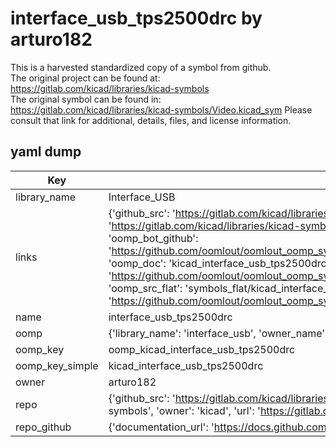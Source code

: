 # interface_usb_tps2500drc by arturo182  
This is a harvested standardized copy of a symbol from github.  
The original project can be found at:  
https://gitlab.com/kicad/libraries/kicad-symbols  
The original symbol can be found in:
https://gitlab.com/kicad/libraries/kicad-symbols/Video.kicad_sym
Please consult that link for additional, details, files, and license information.  
## yaml dump  
| Key | Value |  
| --- | --- |  
| library_name | Interface_USB |  
| links | {'github_src': 'https://gitlab.com/kicad/libraries/kicad-symbols/Video.kicad_sym', 'github_src_repo': 'https://gitlab.com/kicad/libraries/kicad-symbols', 'oomp_bot': 'kicad_interface_usb_tps2500drc/working', 'oomp_bot_github': 'https://github.com/oomlout/oomlout_oomp_symbol_bot/tree/main/kicad_interface_usb_tps2500drc/working', 'oomp_doc': 'kicad_interface_usb_tps2500drc/working', 'oomp_doc_github': 'https://github.com/oomlout/oomlout_oomp_symbol_doc/tree/main/kicad_interface_usb_tps2500drc/working', 'oomp_src_flat': 'symbols_flat/kicad_interface_usb_tps2500drc/working', 'oomp_src_flat_github': 'https://github.com/oomlout/oomlout_oomp_symbol_src/tree/main/kicad_interface_usb_tps2500drc/working'} |  
| name | interface_usb_tps2500drc |  
| oomp | {'library_name': 'interface_usb', 'owner_name': 'kicad', 'symbol_name': 'interface_usb_tps2500drc'} |  
| oomp_key | oomp_kicad_interface_usb_tps2500drc |  
| oomp_key_simple | kicad_interface_usb_tps2500drc |  
| owner | arturo182 |  
| repo | {'github_src': 'https://gitlab.com/kicad/libraries/kicad-symbols/Video.kicad_sym', 'name': 'libraries/kicad-symbols', 'owner': 'kicad', 'url': 'https://gitlab.com/kicad/libraries/kicad-symbols'} |  
| repo_github | {'documentation_url': 'https://docs.github.com/rest/repos/repos#get-a-repository', 'message': 'Not Found'} |  

